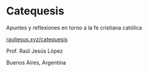 # Catequesis

Apuntes y reflexiones en torno a la fe cristiana católica

[rauljesus.xyz/catequesis](http://rauljesus.xyz/catequesis)

Prof. Raúl Jesús López

Buenos Aires, Argentina